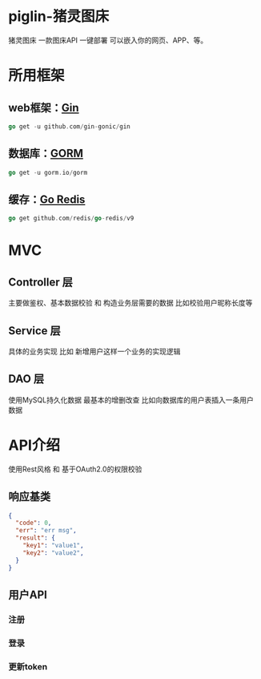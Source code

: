 # piglin-猪灵图床

猪灵图床 一款图床API 一键部署 可以嵌入你的网页、APP、等。

# 所用框架

## web框架：[Gin](https://gin-gonic.com/)

```go
go get -u github.com/gin-gonic/gin
```

## 数据库：[GORM](https://gorm.io/)

```go
go get -u gorm.io/gorm
```

## 缓存：[Go Redis](https://redis.uptrace.dev/zh/)

```go
go get github.com/redis/go-redis/v9
```

# MVC

## Controller 层

主要做鉴权、基本数据校验 和 构造业务层需要的数据 比如校验用户昵称长度等

## Service 层

具体的业务实现 比如 新增用户这样一个业务的实现逻辑

## DAO 层

使用MySQL持久化数据 最基本的增删改查 比如向数据库的用户表插入一条用户数据

# API介绍

使用Rest风格 和 基于OAuth2.0的权限校验

## 响应基类

```json
{
  "code": 0,
  "err": "err msg",
  "result": {
    "key1": "value1",
    "key2": "value2",
  }
}
```

## 用户API

### 注册

### 登录

### 更新token

